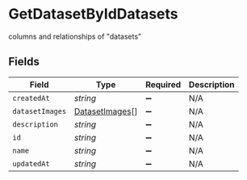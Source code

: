# GetDatasetByIdDatasets

columns and relationships of "datasets"


## Fields

| Field                                                       | Type                                                        | Required                                                    | Description                                                 |
| ----------------------------------------------------------- | ----------------------------------------------------------- | ----------------------------------------------------------- | ----------------------------------------------------------- |
| `createdAt`                                                 | *string*                                                    | :heavy_minus_sign:                                          | N/A                                                         |
| `datasetImages`                                             | [DatasetImages](../../models/operations/datasetimages.md)[] | :heavy_minus_sign:                                          | N/A                                                         |
| `description`                                               | *string*                                                    | :heavy_minus_sign:                                          | N/A                                                         |
| `id`                                                        | *string*                                                    | :heavy_minus_sign:                                          | N/A                                                         |
| `name`                                                      | *string*                                                    | :heavy_minus_sign:                                          | N/A                                                         |
| `updatedAt`                                                 | *string*                                                    | :heavy_minus_sign:                                          | N/A                                                         |